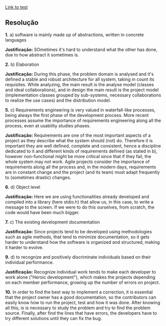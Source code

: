 [Link to test](https://drive.google.com/drive/u/0/folders/1bZAFZsWGN6cseigeaaXAS9GwVvA1kb_1)

## Resolução

**1.** a) software is mainly made up of abstractions, written in concrete languages

**Justificação:** SOmetimes it's hard to understand what the other has done, due to how abstract it sometimes is.

**2.** b) Elaboration

**Justificação:** During this phase, the problem domain is analysed and it's defined a stable and robust architecture for all system, taking in count its requisites. While analyzing, the main result is the analyse model (classes and ideal collaborations), and in design the main result is the project model (implementation classes grouped by sub-systems, necessary collaborations to realize the use cases) and the distribution model.

**5.** c) Requirements engineering is very valued in waterfall-like processes, being always the first phase of the development process. More recent processes assume the importance of requirements engineering along all the process, even at usability studies phases.

**Justificação:** Requirements are one of the most important aspects of a project as they describe what the system should (not) do. Therefore it is important they are well defined, complete and consistent, hence a discipline dedicated to it and different kinds of requirements defined (as stated in b), however non-functional might be more critical since that if they fail, the whole system may not work. Agile projects consider the importance of requirements along all the process and, in the modern days, requirements are in constant change and the project (and its team) must adapt frequently to (sometimes drastic) changes.

**6.** d) Object level

**Justificação:** Here we are using functionalities already developed and compiled into a library (here stdio.h) that allow us, in this case, to write a message to the screen. If we were to do this ourselves, from scratch, the code would have been much bigger.

**7.** c) The existing development documentation

**Justificação:** Since projects tend to be developed using methodologies such as agile methods, that tend to minimize documentation, so it gets harder to understand how the software is organized and structured, making it harder to evolve.

**9.** d) to recognize and positively discriminate individuals based on their individual performance.

**Justificação:** Recognize individual work tends to make each developer to work alone ("Heroic development"), which makes the projects depending on each member performance, growing up the number of errors on project.

**10.** In order to find the best way to implement a correction, it is essential that the project owner has a good documentation, so the contributors can easily know how to run the project, test and how it was done. After knowing all this, is is necessary to study the problem and try to find the problem source. Finally, after find the lines that have errors, the developers have to try different solutions until they can fix the bug.
